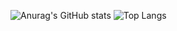 ![Anurag's GitHub stats](https://github-readme-stats.vercel.app/api?username=xPretti&show_icons=true&theme=transparent)
![Top Langs](https://github-readme-stats.vercel.app/api/top-langs/?username=xPretti&hide_progress=false)
